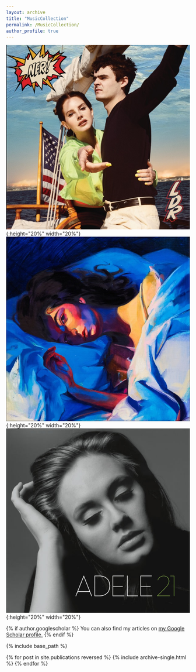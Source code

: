 ```yaml
---
layout: archive
title: "MusicCollection"
permalink: /MusicCollection/
author_profile: true
---
```




![](/images/Album/NFR.jpg){:height="20%" width="20%"} &nbsp; &nbsp;  ![](/images/Album/Melodrama.jpg){:height="20%" width="20%"} &nbsp; &nbsp;   ![](/images/Album/21.jpg){:height="20%" width="20%"}


{% if author.googlescholar %}
  You can also find my articles on <u><a href="{{author.googlescholar}}">my Google Scholar profile</a>.</u>
{% endif %}

{% include base_path %}

{% for post in site.publications reversed %}
  {% include archive-single.html %}
{% endfor %}
